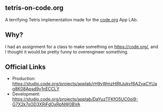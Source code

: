 ## tetris-on-code.org

A terrifying Tetris implementation made for the [code.org](https://code.org/) App LAb.

## Why?

I had an assignment for a class to make something on https://code.org/, and I thought it would be pretty funny to overengineer something.

## Official Links

- Production: https://studio.code.org/projects/applab/rH9vWmzHlRtJukvf6A2vaCYUag8K08Apsd9v1nECCLY
- Development: https://studio.code.org/projects/applab/DaYuzTFKfO5UC0oi9-G7X2k7sOD3XRiFdOxRpNW0BVA
